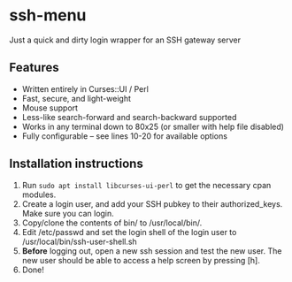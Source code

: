 # ssh-menu
Just a quick and dirty login wrapper for an SSH gateway server 

## Features
*   Written entirely in Curses::UI / Perl
*   Fast, secure, and light-weight
*   Mouse support
*   Less-like search-forward and search-backward supported
*   Works in any terminal down to 80x25 (or smaller with help file disabled)
*   Fully configurable – see lines 10-20 for available options

## Installation instructions
1.  Run `sudo apt install libcurses-ui-perl` to get the necessary cpan modules.
2.	Create a login user, and add your SSH pubkey to their authorized_keys. Make sure you can login.
3.	Copy/clone the contents of bin/ to /usr/local/bin/.
4.	Edit /etc/passwd and set the login shell of the login user to /usr/local/bin/ssh-user-shell.sh
5.	**Before** logging out, open a new ssh session and test the new user. The new user should be able to access a help screen by pressing [h].
6.	Done!
